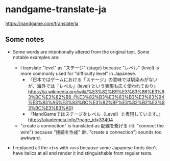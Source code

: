 # nandgame-translate-ja
https://nandgame.com/translate/ja

## Some notes

- Some words are intentionally altered from the original text. Some notable examples are:
  - I translate "level" as "ステージ" (stage) because "レベル" (level) is more commonly used for "difficulty level" in Japanese.
    - 『日本ではゲームにおける「ステージ」の意味では馴染みがないが、海外では「レベル」(level) という表現も広く使われており』 https://ja.wikipedia.org/wiki/%E3%82%B9%E3%83%86%E3%83%BC%E3%82%B8_(%E3%82%B3%E3%83%B3%E3%83%94%E3%83%A5%E3%83%BC%E3%82%BF%E3%82%B2%E3%83%BC%E3%83%A0)
    - 『NandGameではステージをレベル（Level）と表現しています。』 https://akademeia.info/?page_id=33404
  - "create a connection" is translated as 配線を繋げる (lit. "connect the wire") because "接続を作成" (lit. "create a connection") sounds too awkward.

- I replaced all the `<i>`s with `<u>`s because some Japanese fonts don't have italics at all and render it indistinguishable from regular texts.
